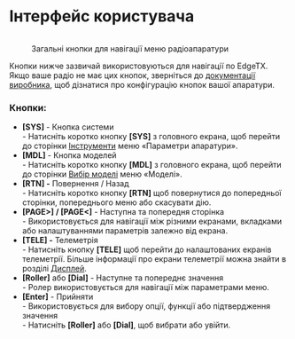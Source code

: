# Інтерфейс користувача

<figure><img src="../.gitbook/assets/bwUserinterface.png" alt=""><figcaption><p>Загальні кнопки для навігації меню радіоапаратури</p></figcaption></figure>

Кнопки нижче зазвичай використовуються для навігації по EdgeTX. Якщо ваше радіо не має цих кнопок, зверніться до [документації виробника](https://drive.google.com/drive/folders/1HPqNbVZT9yzQsHoVKRPTM1YFeBXevYS9?usp=sharing), щоб дізнатися про конфігурацію кнопок вашої апаратури.

### **Кнопки:**

* **\[SYS]** - Кнопка системи\
  \- Натисніть коротко кнопку **\[SYS]** з головного екрана, щоб перейти до сторінки [Інструменти](radio-settings/) меню «Параметри апаратури».
* **\[MDL]** - Кнопка моделей\
  \- Натисніть коротко кнопку **\[MDL]** з головного екрана, щоб перейти до сторінки [Вибір моделі](model-select/) меню «Моделі».
* **\[RTN] -** Повернення / Назад \
  \- Натисніть коротко кнопку **\[RTN]** щоб повернутися до попередньої сторінки, попереднього меню або скасувати дію.
* **\[PAGE>] / \[PAGE<]** - Наступна та попередня сторінка\
  \- Використовується для навігації між різними екранами, вкладками або налаштуваннями параметрів залежно від екрана.
* **\[TELE] -** Телеметрія \
  \- Натисніть кнопку **\[TELE]** щоб перейти до налаштованих екранів телеметрії. Більше інформації про екрани телеметрії можна знайти в розділі [Дисплей](model-select/display.md).
* **\[Roller]** або **\[Dial]** - Наступне та попереднє значення\
  \- Ролер використовується для навігації між параметрами меню.
* **\[Enter]** - Прийняти \
  \- Використовується для вибору опції, функції або підтвердження значення\
  \- Натисніть **\[Roller]** або **\[Dial]**, щоб вибрати або увійти.
